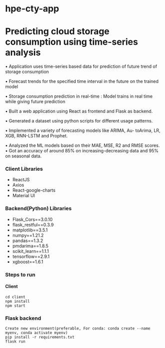 # hpe-cty-app

# Predicting cloud storage consumption using time-series analysis

• Application uses time-series based data for prediction of future trend of storage consumption

• Forecast trends for the specified time interval in the future on the trained model

• Storage consumption prediction in real-time : Model trains in real time while giving future prediction 

• Built a web application using React as frontend and Flask as
backend.

• Generated a dataset using python scripts for different usage
patterns.

• Implemented a variety of forecasting models like ARIMA, Au-
toArima, LR, XGB, RNN-LSTM and Prophet.

• Analyzed the ML models based on their MAE, MSE, R2 and
RMSE scores.
• Got an accuracy of around 85% on increasing-decreasing data
and 95% on seasonal data.

### Client Libraries
- ReactJS
- Axios
- React-google-charts
- Material UI

### Backend(Python) Libraries
- Flask_Cors==3.0.10
- flask_restful==0.3.9
- matplotlib==3.5.1
- numpy==1.21.2
- pandas==1.3.2
- pmdarima==1.8.5
- scikit_learn==1.1.1
- tensorflow==2.9.1
- xgboost==1.6.1


### Steps to run
#### Client
``` 
cd client
npm install
npm start
```

### Flask backend
``` 
Create new environment(preferable, For conda: conda create --name myenv, conda activate myenv)
pip install -r requirements.txt
flask run
```
